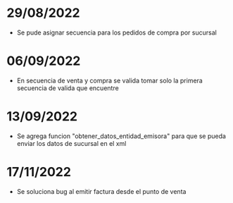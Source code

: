 # 29/08/2022
* Se pude asignar secuencia para los pedidos de compra por sucursal

# 06/09/2022
* En secuencia de venta y compra se valida tomar solo la primera secuencia de valida que encuentre

# 13/09/2022
* Se agrega funcion "obtener_datos_entidad_emisora" para que se pueda enviar los datos de sucursal en el xml

# 17/11/2022
* Se soluciona bug al emitir factura desde el punto de venta